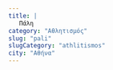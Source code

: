 ```yaml
---
title: |
   Πάλη
category: "Αθλητισμός"
slug: "pali"
slugCategory: "athlitismos"
city: "Αθήνα"
---
```


